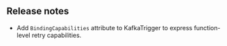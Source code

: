 ## Release notes
<!-- Please add your release notes in the following format:
- My change description (#PR/#issue)
-->
- Add `BindingCapabilities` attribute to KafkaTrigger to express function-level retry capabilities.
